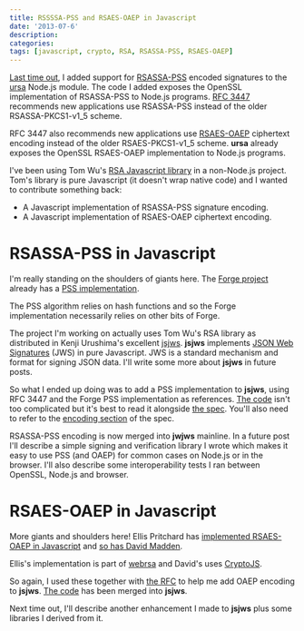 ```yaml
---
title: RSSSSA-PSS and RSAES-OAEP in Javascript
date: '2013-07-6'
description:
categories:
tags: [javascript, crypto, RSA, RSASSA-PSS, RSAES-OAEP]
---
```


[Last time out](/rsassa-pss-in-node-js), I added support for [RSASSA-PSS](http://tools.ietf.org/html/rfc3447#section-8.1) encoded signatures to the [ursa](https://github.com/Obvious/ursa) Node.js module. The code I added exposes the OpenSSL implementation of RSASSA-PSS to Node.js programs. [RFC 3447](http://tools.ietf.org/html/rfc3447) recommends new applications use RSASSA-PSS instead of the older RSASSA-PKCS1-v1_5 scheme.

RFC 3447 also recommends new applications use [RSAES-OAEP](http://tools.ietf.org/html/rfc3447#section-7.1) ciphertext encoding instead of the older RSAES-PKCS1-v1\_5 scheme. __ursa__ already exposes the OpenSSL RSAES-OAEP implementation to Node.js programs.

I've been using Tom Wu's [RSA Javascript library](http://www-cs-students.stanford.edu/~tjw/jsbn/) in a non-Node.js project. Tom's library is pure Javascript (it doesn't wrap native code) and I wanted to contribute something back:

- A Javascript implementation of RSASSA-PSS signature encoding.
- A Javascript implementation of RSAES-OAEP ciphertext encoding.

# RSASSA-PSS in Javascript

I'm really standing on the shoulders of giants here. The [Forge project](https://github.com/digitalbazaar/forge) already has a [PSS implementation](https://github.com/digitalbazaar/forge/blob/master/js/pss.js).

The PSS algorithm relies on hash functions and so the Forge implementation
necessarily relies on other bits of Forge.

The project I'm working on actually uses Tom Wu's RSA library as distributed in
Kenji Urushima's excellent [jsjws](http://kjur.github.io/jsjws/). __jsjws__ implements [JSON Web Signatures](http://tools.ietf.org/html/draft-ietf-jose-json-web-signature-13) (JWS) in pure Javascript. JWS is a standard mechanism and format for signing JSON data. I'll write some more about __jsjws__ in future posts.

So what I ended up doing was to add a PSS implementation to __jsjws__, using
RFC 3447 and the Forge PSS implementation as references. [The code](https://github.com/kjur/jsjws/commit/7e9641b60ac175ceaa736a7b69ffc3d399aef239) isn't too complicated but it's best to read it alongside [the spec](http://tools.ietf.org/html/rfc3447#section-8.1). You'll also need to refer to the [encoding section](http://tools.ietf.org/html/rfc3447#section-9.1) of the spec.

RSASSA-PSS encoding is now merged into __jwjws__ mainline. In a future post I'll describe a simple signing and verification library I wrote which makes it easy to use PSS (and OAEP) for common cases on Node.js or in the browser. I'll also describe some interoperability tests I ran between OpenSSL, Node.js and browser.

# RSAES-OAEP in Javascript

More giants and shoulders here! Ellis Pritchard has [implemented RSAES-OAEP in Javascript](http://webrsa.cvs.sourceforge.net/viewvc/webrsa/Client/RSAES-OAEP.js?content-type=text%2Fplain) and [so has David Madden](https://groups.google.com/forum/#!topic/crypto-js/VotElO00yHc). 

Ellis's implementation is part of [webrsa](http://webrsa.sourceforge.net/) and David's uses [CryptoJS](https://code.google.com/p/crypto-js/).

So again, I used these together with [the RFC](http://tools.ietf.org/html/rfc3447#section-7.1) to help me add OAEP encoding to __jsjws__. [The code](https://github.com/kjur/jsjws/commit/4a2d8958c82100bf0fecfda9933bb399a83b8b14#) has been merged into __jsjws__.

Next time out, I'll describe another enhancement I made to __jsjws__ plus some libraries I derived from it.

